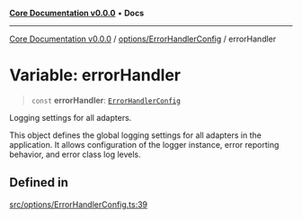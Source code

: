 [**Core Documentation v0.0.0**](../../../README.md) • **Docs**

***

[Core Documentation v0.0.0](../../../modules.md) / [options/ErrorHandlerConfig](../README.md) / errorHandler

# Variable: errorHandler

> `const` **errorHandler**: [`ErrorHandlerConfig`](../interfaces/ErrorHandlerConfig.md)

Logging settings for all adapters.

This object defines the global logging settings for all adapters in the application.
It allows configuration of the logger instance, error reporting behavior, and error class log levels.

## Defined in

[src/options/ErrorHandlerConfig.ts:39](https://github.com/stonemjs/core/blob/be89f756f02a94c320588453a86b3e95bc4e060f/src/options/ErrorHandlerConfig.ts#L39)
